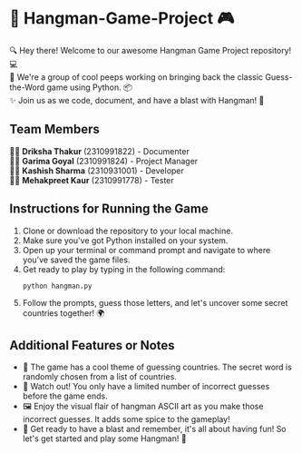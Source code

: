 # 🎉 Hangman-Game-Project 🎮
🔍 Hey there! Welcome to our awesome Hangman Game Project repository! 💻  
🤠 We're a group of cool peeps working on bringing back the classic Guess-the-Word game using Python. 📦  
✨ Join us as we code, document, and have a blast with Hangman! 🎉  

## Team Members
👩‍💻 **Driksha Thakur** (2310991822) - Documenter  
👩‍💻 **Garima Goyal** (2310991824) - Project Manager  
👩‍💻 **Kashish Sharma** (2310931001) - Developer  
👩‍💻 **Mehakpreet Kaur** (2310991778) - Tester  

## Instructions for Running the Game
1. Clone or download the repository to your local machine.
2. Make sure you've got Python installed on your system.
3. Open up your terminal or command prompt and navigate to where you've saved the game files.
4. Get ready to play by typing in the following command:
    ```bash
    python hangman.py
    
5. Follow the prompts, guess those letters, and let's uncover some secret countries together! 🌍

## Additional Features or Notes
- 🌟 The game has a cool theme of guessing countries. The secret word is randomly chosen from a list of countries.
- 🚨 Watch out! You only have a limited number of incorrect guesses before the game ends.
- 🖼️ Enjoy the visual flair of hangman ASCII art as you make those incorrect guesses. It adds some spice to the gameplay!
- 🎉 Get ready to have a blast and remember, it's all about having fun! So let's get started and play some Hangman! 🎉
